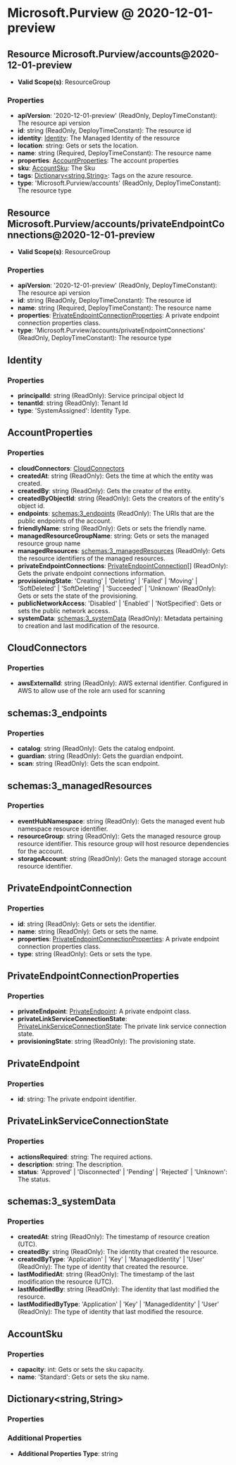 # Microsoft.Purview @ 2020-12-01-preview

## Resource Microsoft.Purview/accounts@2020-12-01-preview
* **Valid Scope(s)**: ResourceGroup
### Properties
* **apiVersion**: '2020-12-01-preview' (ReadOnly, DeployTimeConstant): The resource api version
* **id**: string (ReadOnly, DeployTimeConstant): The resource id
* **identity**: [Identity](#identity): The Managed Identity of the resource
* **location**: string: Gets or sets the location.
* **name**: string (Required, DeployTimeConstant): The resource name
* **properties**: [AccountProperties](#accountproperties): The account properties
* **sku**: [AccountSku](#accountsku): The Sku
* **tags**: [Dictionary<string,String>](#dictionarystringstring): Tags on the azure resource.
* **type**: 'Microsoft.Purview/accounts' (ReadOnly, DeployTimeConstant): The resource type

## Resource Microsoft.Purview/accounts/privateEndpointConnections@2020-12-01-preview
* **Valid Scope(s)**: ResourceGroup
### Properties
* **apiVersion**: '2020-12-01-preview' (ReadOnly, DeployTimeConstant): The resource api version
* **id**: string (ReadOnly, DeployTimeConstant): The resource id
* **name**: string (Required, DeployTimeConstant): The resource name
* **properties**: [PrivateEndpointConnectionProperties](#privateendpointconnectionproperties): A private endpoint connection properties class.
* **type**: 'Microsoft.Purview/accounts/privateEndpointConnections' (ReadOnly, DeployTimeConstant): The resource type

## Identity
### Properties
* **principalId**: string (ReadOnly): Service principal object Id
* **tenantId**: string (ReadOnly): Tenant Id
* **type**: 'SystemAssigned': Identity Type.

## AccountProperties
### Properties
* **cloudConnectors**: [CloudConnectors](#cloudconnectors)
* **createdAt**: string (ReadOnly): Gets the time at which the entity was created.
* **createdBy**: string (ReadOnly): Gets the creator of the entity.
* **createdByObjectId**: string (ReadOnly): Gets the creators of the entity's object id.
* **endpoints**: [schemas:3_endpoints](#schemas3endpoints) (ReadOnly): The URIs that are the public endpoints of the account.
* **friendlyName**: string (ReadOnly): Gets or sets the friendly name.
* **managedResourceGroupName**: string: Gets or sets the managed resource group name
* **managedResources**: [schemas:3_managedResources](#schemas3managedresources) (ReadOnly): Gets the resource identifiers of the managed resources.
* **privateEndpointConnections**: [PrivateEndpointConnection](#privateendpointconnection)[] (ReadOnly): Gets the private endpoint connections information.
* **provisioningState**: 'Creating' | 'Deleting' | 'Failed' | 'Moving' | 'SoftDeleted' | 'SoftDeleting' | 'Succeeded' | 'Unknown' (ReadOnly): Gets or sets the state of the provisioning.
* **publicNetworkAccess**: 'Disabled' | 'Enabled' | 'NotSpecified': Gets or sets the public network access.
* **systemData**: [schemas:3_systemData](#schemas3systemdata) (ReadOnly): Metadata pertaining to creation and last modification of the resource.

## CloudConnectors
### Properties
* **awsExternalId**: string (ReadOnly): AWS external identifier.
Configured in AWS to allow use of the role arn used for scanning

## schemas:3_endpoints
### Properties
* **catalog**: string (ReadOnly): Gets the catalog endpoint.
* **guardian**: string (ReadOnly): Gets the guardian endpoint.
* **scan**: string (ReadOnly): Gets the scan endpoint.

## schemas:3_managedResources
### Properties
* **eventHubNamespace**: string (ReadOnly): Gets the managed event hub namespace resource identifier.
* **resourceGroup**: string (ReadOnly): Gets the managed resource group resource identifier. This resource group will host resource dependencies for the account.
* **storageAccount**: string (ReadOnly): Gets the managed storage account resource identifier.

## PrivateEndpointConnection
### Properties
* **id**: string (ReadOnly): Gets or sets the identifier.
* **name**: string (ReadOnly): Gets or sets the name.
* **properties**: [PrivateEndpointConnectionProperties](#privateendpointconnectionproperties): A private endpoint connection properties class.
* **type**: string (ReadOnly): Gets or sets the type.

## PrivateEndpointConnectionProperties
### Properties
* **privateEndpoint**: [PrivateEndpoint](#privateendpoint): A private endpoint class.
* **privateLinkServiceConnectionState**: [PrivateLinkServiceConnectionState](#privatelinkserviceconnectionstate): The private link service connection state.
* **provisioningState**: string (ReadOnly): The provisioning state.

## PrivateEndpoint
### Properties
* **id**: string: The private endpoint identifier.

## PrivateLinkServiceConnectionState
### Properties
* **actionsRequired**: string: The required actions.
* **description**: string: The description.
* **status**: 'Approved' | 'Disconnected' | 'Pending' | 'Rejected' | 'Unknown': The status.

## schemas:3_systemData
### Properties
* **createdAt**: string (ReadOnly): The timestamp of resource creation (UTC).
* **createdBy**: string (ReadOnly): The identity that created the resource.
* **createdByType**: 'Application' | 'Key' | 'ManagedIdentity' | 'User' (ReadOnly): The type of identity that created the resource.
* **lastModifiedAt**: string (ReadOnly): The timestamp of the last modification the resource (UTC).
* **lastModifiedBy**: string (ReadOnly): The identity that last modified the resource.
* **lastModifiedByType**: 'Application' | 'Key' | 'ManagedIdentity' | 'User' (ReadOnly): The type of identity that last modified the resource.

## AccountSku
### Properties
* **capacity**: int: Gets or sets the sku capacity.
* **name**: 'Standard': Gets or sets the sku name.

## Dictionary<string,String>
### Properties
### Additional Properties
* **Additional Properties Type**: string

